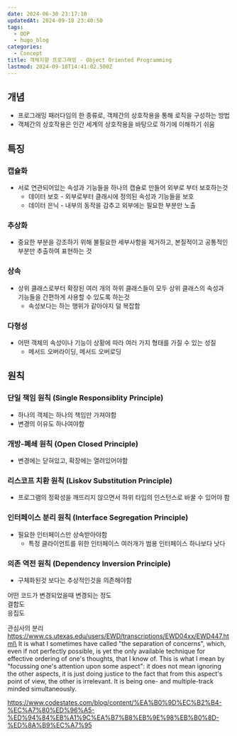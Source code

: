 ```yaml
---
date: 2024-06-30 23:17:10
updatedAt: 2024-09-18 23:40:50
tags:
  - OOP
  - hugo_blog
categories:
  - Concept
title: 객체지향 프로그래밍 - Object Oriented Programming
lastmod: 2024-09-18T14:41:02.500Z
---
```

## 개념

* 프로그래밍 패러다임의 한 종류로, 객체간의 상호작용을 통해 로직을 구성하는 방법
* 객체간의 상호작용은 인간 세계의 상호작용을 바탕으로 하기에 이해하기 쉬움

## 특징

### 캡슐화

* 서로 연관되어있는 속성과 기능들을 하나의 캡슐로 만들어 외부로 부터 보호하는것
  * 데이터 보호 - 외부로부터 클래시에 정의된 속성과 기능들을 보호
  * 데이터 은닉 - 내부의 동작을 감추고 외부에는 필요한 부분만 노출

### 추상화

* 중요한 부분을 강조하기 위해 불필요한 세부사항을 제거하고, 본질적이고 공통적인 부분만 추출하여 표현하는 것

### 상속

* 상위 클래스로부터 확장된 여러 개의 하위 클래스들이 모두 상위 클래스의 속성과 기능들을 간편하게 사용할 수 있도록 하는것
  * 속성보다는 하는 행위가 같아야지 덜 복잡함

### 다형성

* 어떤 객체의 속성이나 기능이 상황에 따라 여러 가지 형태를 가질 수 있는 성질
  * 메서드 오버라이딩, 메서드 오버로딩

## 원칙

### 단일 책임 원칙 (Single Responsiblity Principle)

* 하나의 객체는 하나의 책임만 가져야함
* 변경의 이유도 하나여야함

### 개방-폐쇄 원칙 (Open Closed Principle)

* 변경에는 닫혀있고, 확장에는 열려있어야함

### 리스코프 치환 원칙 (Liskov Substitution Principle)

* 프로그램의 정확성을 깨뜨리지 않으면서 하위 타입의 인스턴스로 바꿀 수 있어야 함

### 인터페이스 분리 원칙 (Interface Segregation Principle)

* 필요한 인터페이스만 상속받아야함
  * 특정 클라이언트를 위한 인터페이스 여러개가 범용 인터페이스 하나보다 낫다

### 의존 역전 원칙 (Dependency Inversion Principle)

* 구체화된것 보다는 추상적인것을 의존해야함

어떤 코드가 변경되었을때 변경되는 정도\
결합도\
응집도

관심사의 분리\
https://www.cs.utexas.edu/users/EWD/transcriptions/EWD04xx/EWD447.html\
It is what I sometimes have called "the separation of concerns", which, even if not perfectly possible, is yet the only available technique for effective ordering of one's thoughts, that I know of. This is what I mean by "focussing one's attention upon some aspect": it does not mean ignoring the other aspects, it is just doing justice to the fact that from this aspect's point of view, the other is irrelevant. It is being one- and multiple-track minded simultaneously.

https://www.codestates.com/blog/content/%EA%B0%9D%EC%B2%B4-%EC%A7%80%ED%96%A5-%ED%94%84%EB%A1%9C%EA%B7%B8%EB%9E%98%EB%B0%8D-%ED%8A%B9%EC%A7%95


